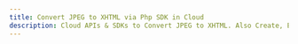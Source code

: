 ---title: Convert JPEG to XHTML via Php SDK in Clouddescription: Cloud APIs & SDKs to Convert JPEG to XHTML. Also Create, Edit & Render Microsoft Word & OpenOffice documents in the Cloud.---
